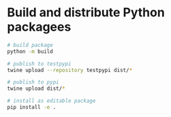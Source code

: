 # Build and distribute Python packagees

```bash
# build package
python -m build

# publish to testpypi
twine upload --repository testpypi dist/*

# publish to pypi
twine upload dist/*

# install as editable package
pip install -e .



```
